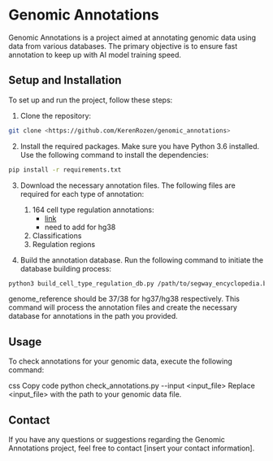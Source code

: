 # Genomic Annotations
Genomic Annotations is a project aimed at annotating genomic data using data from various databases. The primary objective is to ensure fast annotation to keep up with AI model training speed.

## Setup and Installation
To set up and run the project, follow these steps:

1. Clone the repository:

```bash
git clone <https://github.com/KerenRozen/genomic_annotations>
```

2. Install the required packages. Make sure you have Python 3.6 installed. Use the following command to install the dependencies:
```bash
pip install -r requirements.txt
```
3. Download the necessary annotation files. The following files are required for each type of annotation:
   1. 164 cell type regulation annotations:
      - [link](https://noble.gs.washington.edu/proj/encyclopedia/segway_encyclopedia.bed.gz)
      - need to add for hg38
   2. Classifications
   3. Regulation regions 

4. Build the annotation database. Run the following command to initiate the database building process:
```bash
python3 build_cell_type_regulation_db.py /path/to/segway_encyclopedia.bed/file /path/to/save/DB/file genome_reference 
```
genome_reference should be 37/38 for hg37/hg38 respectively.
This command will process the annotation files and create the necessary database for annotations in the path you provided.

## Usage
To check annotations for your genomic data, execute the following command:

css
Copy code
python check_annotations.py --input <input_file>
Replace <input_file> with the path to your genomic data file.


## Contact
If you have any questions or suggestions regarding the Genomic Annotations project, feel free to contact [insert your contact information].